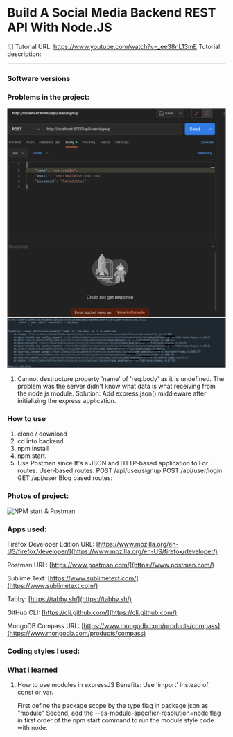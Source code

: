 # Build A Social Media Backend REST API With Node.JS
![]
Tutorial URL: https://www.youtube.com/watch?v=_ee38nL13mE
Tutorial description:

___________

### Software versions

### Problems in the project:
![](backend/images/postmanerror.png)
![](backend/images/withoutexpressmiddleware.png)
1. Cannot destructure property 'name' of 'req.body' as it is undefined.
	The problem was the server didn't know what data is what receiving from the node js module. Solution: Add express.json() middleware after initializing the express application.

### How to use
1. clone / download
2. cd into backend
3. npm install 
4. npm start.
5. Use Postman since It's a JSON and HTTP-based application to 
	For routes:
		User-based routes:
			POST /api/user/signup
			POST /api/user/login
			GET /api/user
		Blog based routes:



### Photos of project:
![NPM start & Postman](images/npmstartpostman.gif)

### Apps used:

Firefox Developer Edition URL: [https://www.mozilla.org/en-US/firefox/developer/](https://www.mozilla.org/en-US/firefox/developer/)

Postman URL: [https://www.postman.com/](https://www.postman.com/) 

Sublime Text: [https://www.sublimetext.com/](https://www.sublimetext.com/) 

Tabby: [https://tabby.sh/](https://tabby.sh/) 

GitHub CLI: [https://cli.github.com/](https://cli.github.com/) 

MongoDB Compass URL: [https://www.mongodb.com/products/compass](https://www.mongodb.com/products/compass)

### Coding styles I used:

### What I learned
1. How to use modules in expressJS
Benefits:
 Use 'import' instead of const or var.

	First define the package scope by the type flag in package.json as "module"
	Second, add the --es-module-specifier-resolution=node flag in first order of the npm start command to run the module style code with node.
